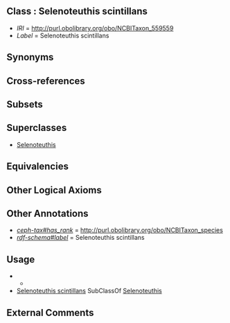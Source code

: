 
## Class : Selenoteuthis scintillans

 * *IRI* = http://purl.obolibrary.org/obo/NCBITaxon_559559
 * *Label* = Selenoteuthis scintillans

## Synonyms


## Cross-references


## Subsets


## Superclasses

 * [Selenoteuthis](../../NCBITaxon/58/NCBITaxon_559558.md)

## Equivalencies


## Other Logical Axioms


## Other Annotations

 * *[ceph-tax#has_rank](../../ceph-tax#has/nk/ceph-tax#has_rank.md)* = http://purl.obolibrary.org/obo/NCBITaxon_species
 * *[rdf-schema#label](../../el/rdf-schema#label.md)* = Selenoteuthis scintillans

## Usage

 * -
 * [Selenoteuthis scintillans](../../NCBITaxon/59/NCBITaxon_559559.md) SubClassOf [Selenoteuthis](../../NCBITaxon/58/NCBITaxon_559558.md)

## External Comments

